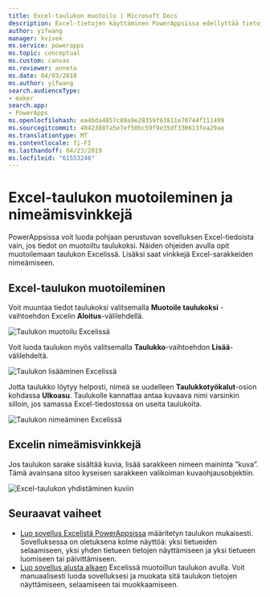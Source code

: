 ```yaml
---
title: Excel-taulukon muotoilu | Microsoft Docs
description: Excel-tietojen käyttäminen PowerAppsissa edellyttää tietojen muotoilua taulukoksi. Avainsanan ”kuva” lisääminen sarakkeiden nimiin
author: yifwang
manager: kvivek
ms.service: powerapps
ms.topic: conceptual
ms.custom: canvas
ms.reviewer: anneta
ms.date: 04/03/2018
ms.author: yifwang
search.audienceType:
- maker
search.app:
- PowerApps
ms.openlocfilehash: ea4bda4857c89a9e28359f63811e70744f111499
ms.sourcegitcommit: 4042388fa5e7ef50bc59f9e35df330613fea29ae
ms.translationtype: MT
ms.contentlocale: fi-FI
ms.lasthandoff: 04/23/2019
ms.locfileid: "61553246"
---
```

# <a name="format-a-table-in-excel-and-naming-tips"></a>Excel-taulukon muotoileminen ja nimeämisvinkkejä
PowerAppsissa voit luoda pohjaan perustuvan sovelluksen Excel-tiedoista vain, jos tiedot on muotoiltu taulukoksi. Näiden ohjeiden avulla opit muotoilemaan taulukon Excelissä. Lisäksi saat vinkkejä Excel-sarakkeiden nimeämiseen.

## <a name="how-to-format-a-table-in-excel"></a>Excel-taulukon muotoileminen
Voit muuntaa tiedot taulukoksi valitsemalla **Muotoile taulukoksi** -vaihtoehdon Excelin **Aloitus**-välilehdellä.

![Taulukon muotoilu Excelissä](./media/how-to-excel-tips/format-table.png)

Voit luoda taulukon myös valitsemalla **Taulukko**-vaihtoehdon **Lisää**-välilehdeltä.

![Taulukon lisääminen Excelissä](./media/how-to-excel-tips/insert-table.png)

Jotta taulukko löytyy helposti, nimeä se uudelleen **Taulukkotyökalut**-osion kohdassa **Ulkoasu**. Taulukolle kannattaa antaa kuvaava nimi varsinkin silloin, jos samassa Excel-tiedostossa on useita taulukoita.

![Taulukon nimeäminen Excelissä](./media/how-to-excel-tips/rename-table.png)

## <a name="naming-tips-in-excel"></a>Excelin nimeämisvinkkejä
Jos taulukon sarake sisältää kuvia, lisää sarakkeen nimeen maininta ”kuva”. Tämä avainsana sitoo kyseisen sarakkeen valikoiman kuvaohjausobjektiin.

![Excel-taulukon yhdistäminen kuviin](./media/how-to-excel-tips/connect-gallery.png)

## <a name="next-steps"></a>Seuraavat vaiheet
* [Luo sovellus Excelistä PowerAppsissa](get-started-create-from-data.md) määritetyn taulukon mukaisesti. Sovelluksessa on oletuksena kolme näyttöä: yksi tietueiden selaamiseen, yksi yhden tietueen tietojen näyttämiseen ja yksi tietueen luomiseen tai päivittämiseen.
* [Luo sovellus alusta alkaen](get-started-create-from-blank.md) Excelissä muotoillun taulukon avulla. Voit manuaalisesti luoda sovelluksesi ja muokata sitä taulukon tietojen näyttämiseen, selaamiseen tai muokkaamiseen.
